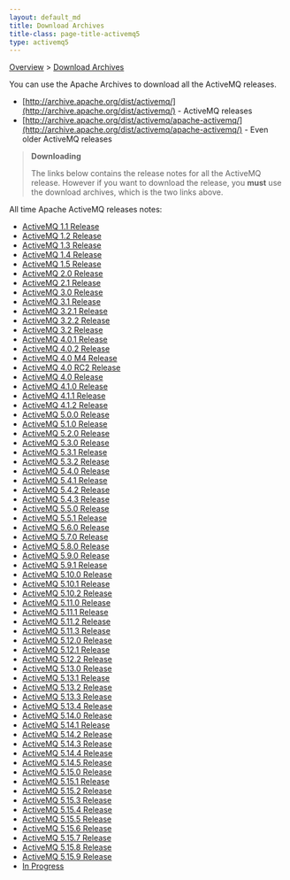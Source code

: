 ```yaml
---
layout: default_md
title: Download Archives 
title-class: page-title-activemq5
type: activemq5
---
```


 [Overview](overview) > [Download Archives](download-archives)

You can use the Apache Archives to download all the ActiveMQ releases.

*   [http://archive.apache.org/dist/activemq/](http://archive.apache.org/dist/activemq/) - ActiveMQ releases
*   [http://archive.apache.org/dist/activemq/apache-activemq/](http://archive.apache.org/dist/activemq/apache-activemq/) - Even older ActiveMQ releases

> **Downloading**
> 
> The links below contains the release notes for all the ActiveMQ release. However if you want to download the release, you **must** use the download archives, which is the two links above.

All time Apache ActiveMQ releases notes:

*   [ActiveMQ 1.1 Release](activemq-11-release)
*   [ActiveMQ 1.2 Release](activemq-12-release)
*   [ActiveMQ 1.3 Release](activemq-13-release)
*   [ActiveMQ 1.4 Release](activemq-14-release)
*   [ActiveMQ 1.5 Release](activemq-15-release)
*   [ActiveMQ 2.0 Release](activemq-20-release)
*   [ActiveMQ 2.1 Release](activemq-21-release)
*   [ActiveMQ 3.0 Release](activemq-30-release)
*   [ActiveMQ 3.1 Release](activemq-31-release)
*   [ActiveMQ 3.2.1 Release](activemq-321-release)
*   [ActiveMQ 3.2.2 Release](activemq-322-release)
*   [ActiveMQ 3.2 Release](activemq-32-release)
*   [ActiveMQ 4.0.1 Release](activemq-401-release)
*   [ActiveMQ 4.0.2 Release](activemq-402-release)
*   [ActiveMQ 4.0 M4 Release](activemq-40-m4-release)
*   [ActiveMQ 4.0 RC2 Release](activemq-40-rc2-release)
*   [ActiveMQ 4.0 Release](activemq-40-release)
*   [ActiveMQ 4.1.0 Release](activemq-410-release)
*   [ActiveMQ 4.1.1 Release](activemq-411-release)
*   [ActiveMQ 4.1.2 Release](activemq-412-release)
*   [ActiveMQ 5.0.0 Release](activemq-500-release)
*   [ActiveMQ 5.1.0 Release](activemq-510-release)
*   [ActiveMQ 5.2.0 Release](activemq-520-release)
*   [ActiveMQ 5.3.0 Release](activemq-530-release)
*   [ActiveMQ 5.3.1 Release](activemq-531-release)
*   [ActiveMQ 5.3.2 Release](activemq-532-release)
*   [ActiveMQ 5.4.0 Release](activemq-540-release)
*   [ActiveMQ 5.4.1 Release](activemq-541-release)
*   [ActiveMQ 5.4.2 Release](activemq-542-release)
*   [ActiveMQ 5.4.3 Release](activemq-543-release)
*   [ActiveMQ 5.5.0 Release](activemq-550-release)
*   [ActiveMQ 5.5.1 Release](activemq-551-release)
*   [ActiveMQ 5.6.0 Release](activemq-560-release)
*   [ActiveMQ 5.7.0 Release](activemq-570-release)
*   [ActiveMQ 5.8.0 Release](activemq-580-release)
*   [ActiveMQ 5.9.0 Release](activemq-590-release)
*   [ActiveMQ 5.9.1 Release](activemq-591-release)
*   [ActiveMQ 5.10.0 Release](activemq-5100-release)
*   [ActiveMQ 5.10.1 Release](activemq-5101-release)
*   [ActiveMQ 5.10.2 Release](activemq-5102-release)
*   [ActiveMQ 5.11.0 Release](activemq-5110-release)
*   [ActiveMQ 5.11.1 Release](activemq-5111-release)
*   [ActiveMQ 5.11.2 Release](activemq-5112-release)
*   [ActiveMQ 5.11.3 Release](activemq-5113-release)
*   [ActiveMQ 5.12.0 Release](activemq-5120-release)
*   [ActiveMQ 5.12.1 Release](activemq-5121-release)
*   [ActiveMQ 5.12.2 Release](activemq-5122-release)
*   [ActiveMQ 5.13.0 Release](activemq-5130-release)
*   [ActiveMQ 5.13.1 Release](activemq-5131-release)
*   [ActiveMQ 5.13.2 Release](activemq-5132-release)
*   [ActiveMQ 5.13.3 Release](activemq-5133-release)
*   [ActiveMQ 5.13.4 Release](activemq-5134-release)
*   [ActiveMQ 5.14.0 Release](activemq-5140-release)
*   [ActiveMQ 5.14.1 Release](activemq-5141-release)
*   [ActiveMQ 5.14.2 Release](activemq-5142-release)
*   [ActiveMQ 5.14.3 Release](activemq-5143-release)
*   [ActiveMQ 5.14.4 Release](activemq-5144-release)
*   [ActiveMQ 5.14.5 Release](activemq-5145-release)
*   [ActiveMQ 5.15.0 Release](activemq-5150-release)
*   [ActiveMQ 5.15.1 Release](activemq-5151-release)
*   [ActiveMQ 5.15.2 Release](activemq-5152-release)
*   [ActiveMQ 5.15.3 Release](activemq-5153-release)
*   [ActiveMQ 5.15.4 Release](activemq-5154-release)
*   [ActiveMQ 5.15.5 Release](activemq-5155-release)
*   [ActiveMQ 5.15.6 Release](activemq-5156-release)
*   [ActiveMQ 5.15.7 Release](activemq-5157-release)
*   [ActiveMQ 5.15.8 Release](activemq-5158-release)
*   [ActiveMQ 5.15.9 Release](activemq-5159-release)
*   [In Progress](in-progress)

